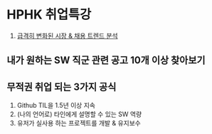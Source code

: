 # HPHK 취업특강

1. [급격히 변화된 시장 & 채용 트렌드 분석](./serise_1.md)



## 내가 원하는 SW 직군 관련 공고 10개 이상 찾아보기











## 무적권 취업 되는 3가지 공식

1. Github TIL을 1.5년 이상 지속
2. (나의 언어로) 타인에게 설명할 수 있는 SW 역량
3. 유저가 실사용 하는 프로젝트를 개발 & 유지보수